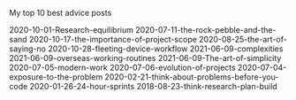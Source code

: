 My top 10 best advice posts<!--more-->

2020-10-01-Research-equilibrium
2020-07-11-the-rock-pebble-and-the-sand
2020-10-17-the-importance-of-project-scope
2020-08-25-the-art-of-saying-no
2020-10-28-fleeting-device-workflow
2021-06-09-complexities
2021-06-09-overseas-working-routines
2021-06-09-The-art-of-simplicity
2020-07-05-modern-work
2020-07-06-evolution-of-projects
2020-07-04-exposure-to-the-problem
2020-02-21-think-about-problems-before-you-code
2020-01-26-24-hour-sprints
2018-08-23-think-research-plan-build
